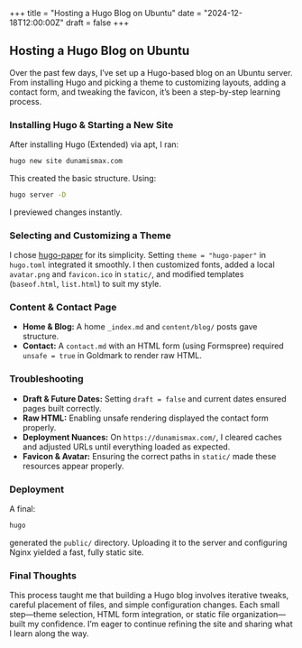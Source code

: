 +++
title = "Hosting a Hugo Blog on Ubuntu"
date = "2024-12-18T12:00:00Z"
draft = false
+++

## Hosting a Hugo Blog on Ubuntu

Over the past few days, I’ve set up a Hugo-based blog on an Ubuntu server. From installing Hugo and picking a theme to customizing layouts, adding a contact form, and tweaking the favicon, it’s been a step-by-step learning process.

### Installing Hugo & Starting a New Site

After installing Hugo (Extended) via apt, I ran:

```bash
hugo new site dunamismax.com
```

This created the basic structure. Using:

```bash
hugo server -D
```

I previewed changes instantly.

### Selecting and Customizing a Theme

I chose [hugo-paper](https://github.com/nanxiaobei/hugo-paper) for its simplicity. Setting `theme = "hugo-paper"` in `hugo.toml` integrated it smoothly. I then customized fonts, added a local `avatar.png` and `favicon.ico` in `static/`, and modified templates (`baseof.html`, `list.html`) to suit my style.

### Content & Contact Page

- **Home & Blog:** A home `_index.md` and `content/blog/` posts gave structure.
- **Contact:** A `contact.md` with an HTML form (using Formspree) required `unsafe = true` in Goldmark to render raw HTML.

### Troubleshooting

- **Draft & Future Dates:** Setting `draft = false` and current dates ensured pages built correctly.
- **Raw HTML:** Enabling unsafe rendering displayed the contact form properly.
- **Deployment Nuances:** On `https://dunamismax.com/`, I cleared caches and adjusted URLs until everything loaded as expected.
- **Favicon & Avatar:** Ensuring the correct paths in `static/` made these resources appear properly.

### Deployment

A final:

```bash
hugo
```

generated the `public/` directory. Uploading it to the server and configuring Nginx yielded a fast, fully static site.

### Final Thoughts

This process taught me that building a Hugo blog involves iterative tweaks, careful placement of files, and simple configuration changes. Each small step—theme selection, HTML form integration, or static file organization—built my confidence. I’m eager to continue refining the site and sharing what I learn along the way.
